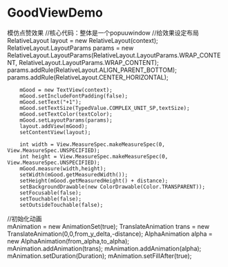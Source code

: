 # GoodViewDemo
模仿点赞效果
//核心代码：整体是一个popuuwindow
//给效果设定布局
RelativeLayout layout = new RelativeLayout(context);
        RelativeLayout.LayoutParams params = new RelativeLayout.LayoutParams(RelativeLayout.LayoutParams.WRAP_CONTENT,
                RelativeLayout.LayoutParams.WRAP_CONTENT);
        params.addRule(RelativeLayout.ALIGN_PARENT_BOTTOM);
        params.addRule(RelativeLayout.CENTER_HORIZONTAL);

        mGood = new TextView(context);
        mGood.setIncludeFontPadding(false);
        mGood.setText("+1");
        mGood.setTextSize(TypedValue.COMPLEX_UNIT_SP,textSize);
        mGood.setTextColor(textColor);
        mGood.setLayoutParams(params);
        layout.addView(mGood);
        setContentView(layout);

        int width = View.MeasureSpec.makeMeasureSpec(0, View.MeasureSpec.UNSPECIFIED);
        int height = View.MeasureSpec.makeMeasureSpec(0, View.MeasureSpec.UNSPECIFIED);
        mGood.measure(width,height);
        setWidth(mGood.getMeasuredWidth());
        setHeight(mGood.getMeasuredHeight() + distance);
        setBackgroundDrawable(new ColorDrawable(Color.TRANSPARENT));
        setFocusable(false);
        setTouchable(false);
        setOutsideTouchable(false);
        
        
  //初始化动画     
  mAnimation = new AnimationSet(true);
        TranslateAnimation trans = new TranslateAnimation(0,0,from_y_delta,-distance);
        AlphaAnimation alpha = new AlphaAnimation(from_alpha,to_alpha);
        mAnimation.addAnimation(trans);
        mAnimation.addAnimation(alpha);
        mAnimation.setDuration(Duration);
        mAnimation.setFillAfter(true);
